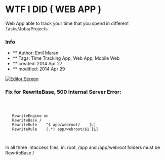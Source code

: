 WTF I DID ( WEB APP )
===============

Web App able to track your time that you spend in different Tasks/Jobs/Projects


### Info
* ** Author: Emil Maran
* ** Tags: Time Tracking App, Web App, Mobile Web
* ** created:  2014 Apr 27
* ** modified: 2014 Apr 29

[![Editor Screen](https://raw.github.com/maranemil/wtfidid_web_app/master/screens/wtfidid_screen.png)](#features)

### Fix for RewriteBase, 500 Internal Server Error:

<code>

<IfModule mod_rewrite.c>
   RewriteEngine on
   RewriteBase /
   RewriteRule    ^$ app/webroot/    [L]
   RewriteRule    (.*) app/webroot/$1 [L]
</IfModule>

</code>

In all three .htaccess files, in: root, /app and /app/webroot folders must be RewriteBase / 

